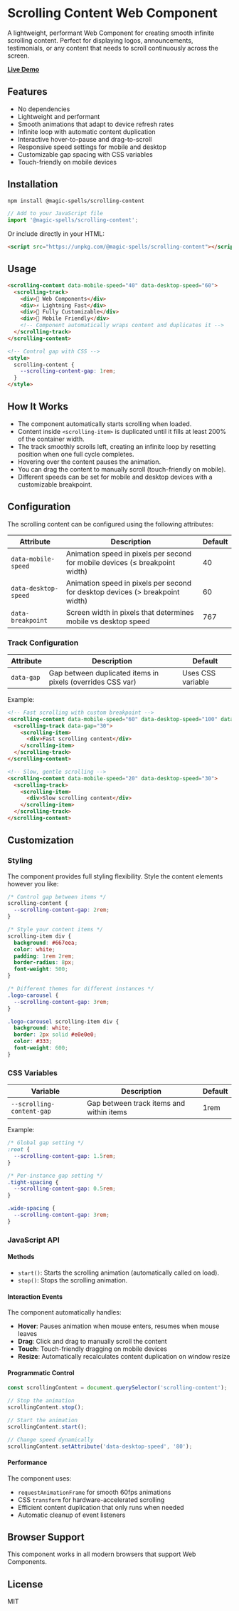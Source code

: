 # Scrolling Content Web Component

A lightweight, performant Web Component for creating smooth infinite scrolling content. Perfect for displaying logos, announcements, testimonials, or any content that needs to scroll continuously across the screen.

[**Live Demo**](https://magic-spells.github.io/scrolling-content/demo/)

## Features

- No dependencies
- Lightweight and performant
- Smooth animations that adapt to device refresh rates
- Infinite loop with automatic content duplication
- Interactive hover-to-pause and drag-to-scroll
- Responsive speed settings for mobile and desktop
- Customizable gap spacing with CSS variables
- Touch-friendly on mobile devices

## Installation

```bash
npm install @magic-spells/scrolling-content
```

```javascript
// Add to your JavaScript file
import '@magic-spells/scrolling-content';
```

Or include directly in your HTML:

```html
<script src="https://unpkg.com/@magic-spells/scrolling-content"></script>
```

## Usage

```html
<scrolling-content data-mobile-speed="40" data-desktop-speed="60">
  <scrolling-track>
    <div>🚀 Web Components</div>
    <div>⚡ Lightning Fast</div>
    <div>🎨 Fully Customizable</div>
    <div>📱 Mobile Friendly</div>
    <!-- Component automatically wraps content and duplicates it -->
  </scrolling-track>
</scrolling-content>

<!-- Control gap with CSS -->
<style>
  scrolling-content {
    --scrolling-content-gap: 1rem;
  }
</style>
```

## How It Works

- The component automatically starts scrolling when loaded.
- Content inside `<scrolling-item>` is duplicated until it fills at least 200% of the container width.
- The track smoothly scrolls left, creating an infinite loop by resetting position when one full cycle completes.
- Hovering over the content pauses the animation.
- You can drag the content to manually scroll (touch-friendly on mobile).
- Different speeds can be set for mobile and desktop devices with a customizable breakpoint.

## Configuration

The scrolling content can be configured using the following attributes:

| Attribute             | Description                                                                      | Default |
| --------------------- | -------------------------------------------------------------------------------- | ------- |
| `data-mobile-speed`   | Animation speed in pixels per second for mobile devices (≤ breakpoint width)    | 40      |
| `data-desktop-speed`  | Animation speed in pixels per second for desktop devices (> breakpoint width)   | 60      |
| `data-breakpoint`     | Screen width in pixels that determines mobile vs desktop speed                  | 767     |

### Track Configuration

| Attribute  | Description                                                   | Default                |
| ---------- | ------------------------------------------------------------- | ---------------------- |
| `data-gap` | Gap between duplicated items in pixels (overrides CSS var)   | Uses CSS variable      |

Example:

```html
<!-- Fast scrolling with custom breakpoint -->
<scrolling-content data-mobile-speed="60" data-desktop-speed="100" data-breakpoint="1024">
  <scrolling-track data-gap="30">
    <scrolling-item>
      <div>Fast scrolling content</div>
    </scrolling-item>
  </scrolling-track>
</scrolling-content>

<!-- Slow, gentle scrolling -->
<scrolling-content data-mobile-speed="20" data-desktop-speed="30">
  <scrolling-track>
    <scrolling-item>
      <div>Slow scrolling content</div>
    </scrolling-item>
  </scrolling-track>
</scrolling-content>
```

## Customization

### Styling

The component provides full styling flexibility. Style the content elements however you like:

```css
/* Control gap between items */
scrolling-content {
  --scrolling-content-gap: 2rem;
}

/* Style your content items */
scrolling-item div {
  background: #667eea;
  color: white;
  padding: 1rem 2rem;
  border-radius: 8px;
  font-weight: 500;
}

/* Different themes for different instances */
.logo-carousel {
  --scrolling-content-gap: 3rem;
}

.logo-carousel scrolling-item div {
  background: white;
  border: 2px solid #e0e0e0;
  color: #333;
  font-weight: 600;
}
```

### CSS Variables

| Variable                    | Description                                | Default |
| --------------------------- | ------------------------------------------ | ------- |
| `--scrolling-content-gap`   | Gap between track items and within items  | 1rem    |

Example:

```css
/* Global gap setting */
:root {
  --scrolling-content-gap: 1.5rem;
}

/* Per-instance gap setting */
.tight-spacing {
  --scrolling-content-gap: 0.5rem;
}

.wide-spacing {
  --scrolling-content-gap: 3rem;
}
```

### JavaScript API

#### Methods

- `start()`: Starts the scrolling animation (automatically called on load).
- `stop()`: Stops the scrolling animation.

#### Interaction Events

The component automatically handles:

- **Hover**: Pauses animation when mouse enters, resumes when mouse leaves
- **Drag**: Click and drag to manually scroll the content
- **Touch**: Touch-friendly dragging on mobile devices
- **Resize**: Automatically recalculates content duplication on window resize

#### Programmatic Control

```javascript
const scrollingContent = document.querySelector('scrolling-content');

// Stop the animation
scrollingContent.stop();

// Start the animation
scrollingContent.start();

// Change speed dynamically
scrollingContent.setAttribute('data-desktop-speed', '80');
```

#### Performance

The component uses:

- `requestAnimationFrame` for smooth 60fps animations
- CSS `transform` for hardware-accelerated scrolling
- Efficient content duplication that only runs when needed
- Automatic cleanup of event listeners

## Browser Support

This component works in all modern browsers that support Web Components.

## License

MIT
